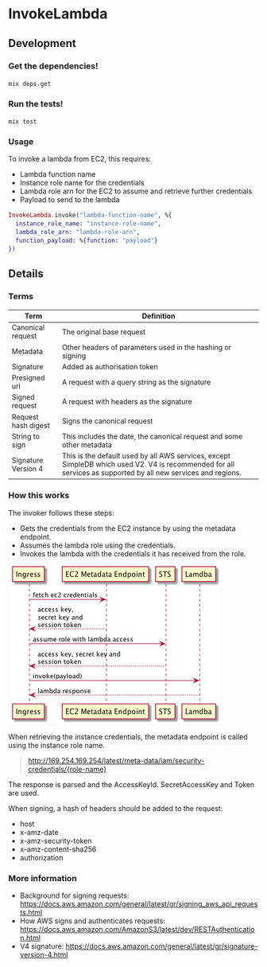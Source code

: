 # InvokeLambda

## Development

### Get the dependencies!
`mix deps.get`

### Run the tests!
`mix test`

### Usage

To invoke a lambda from EC2, this requires:
- Lambda function name
- Instance role name for the credentials
- Lambda role arn for the EC2 to assume and retrieve further credentials
- Payload to send to the lambda

```elixir
InvokeLambda.invoke("lambda-function-name", %{
  instance_role_name: "instance-role-name",
  lambda_role_arn: "lambda-role-arn",
  function_payload: %{function: "payload"}
})
```

## Details

### Terms

| Term | Definition |
| --- | --- |
| Canonical request | The original base request |
| Metadata | Other headers of parameters used in the hashing or signing |
| Signature | Added as authorisation token |
| Presigned url | A request with a query string as the signature |
| Signed request | A request with headers as the signature |
| Request hash digest | Signs the canonical request |
| String to sign | This includes the date, the canonical request and some other metadata |
| Signature Version 4 | This is the default used by all AWS services, except SimpleDB which used V2. V4 is recommended for all services as supported by all new services and regions. |

### How this works

The invoker follows these steps:
- Gets the credentials from the EC2 instance by using the metadata endpoint.
- Assumes the lambda role using the credentials.
- Invokes the lambda with the credentials it has received from the role.

![](aws_lambda_invoke.png)

When retrieving the instance credentials, the metadata endpoint is called using the instance role name.

> http://169.254.169.254/latest/meta-data/iam/security-credentials/{role-name}

The response is parsed and the AccessKeyId. SecretAccessKey and Token are used.

When signing, a hash of headers should be added to the request:
- host
- x-amz-date
- x-amz-security-token
- x-amz-content-sha256
- authorization

### More information
- Background for signing requests:
https://docs.aws.amazon.com/general/latest/gr/signing_aws_api_requests.html
- How AWS signs and authenticates requests:
https://docs.aws.amazon.com/AmazonS3/latest/dev/RESTAuthentication.html
- V4 signature:
https://docs.aws.amazon.com/general/latest/gr/signature-version-4.html
